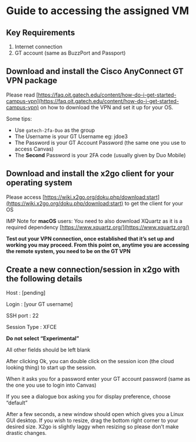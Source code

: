 # Guide to accessing the assigned VM

## Key Requirements
1. Internet connection
2. GT account (same as BuzzPort and Passport)

## Download and install the Cisco AnyConnect GT VPN package
Please read  [https://faq.oit.gatech.edu/content/how-do-i-get-started-campus-vpn](https://faq.oit.gatech.edu/content/how-do-i-get-started-campus-vpn) on how to download the VPN and set it up for your OS.

Some tips:
* Use ```gatech-2fa-Duo``` as the group
* The Username is your GT Username eg: jdoe3
* The Password is your GT Account Password (the same one you use to access Canvas)
* The **Second** Password is your 2FA code (usually given by Duo Mobile)

## Download and install the x2go **client** for your operating system
Please access [https://wiki.x2go.org/doku.php/download:start](https://wiki.x2go.org/doku.php/download:start) to get the client for your OS

IMP Note for **macOS** users: You need to also download XQuartz as it is a required dependency [https://www.xquartz.org/](https://www.xquartz.org/)

**Test out your VPN connection, once established that it’s set up and working you may proceed. From this point on, anytime you are accessing the remote system, you need to be on the GT VPN**

## Create a new connection/session in x2go with the following details
Host : [pending]

Login : [your GT username]

SSH port : 22

Session Type : XFCE 

**Do not select “Experimental”**

All other fields should be left blank

After clicking Ok, you can double click on the session icon (the cloud looking thing) to start up the session.

When it asks you for a password enter your GT account password (same as the one you use to login into Canvas)

If you see a dialogue box asking you for display preference, choose “default”

After a few seconds, a new window should open which gives you a Linux GUI desktop. If you wish to resize, drag the bottom right corner to your desired size. X2go is slightly laggy when resizing so please don’t make drastic changes.
